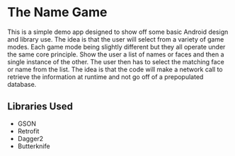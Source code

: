 # The Name Game
This is a simple demo app designed to show off some basic Android design and library use. The idea is that the user will select
from a variety of game modes. Each game mode being slightly different but they all operate under the same core principle. Show
the user a list of names or faces and then a single instance of the other. The user then has to select the matching face or name 
from the list. The idea is that the code will make a network call to retrieve the information at runtime and not go off
of a prepopulated database. 
## Libraries Used ##
* GSON
* Retrofit
* Dagger2
* Butterknife
